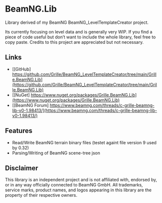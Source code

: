 ﻿# BeamNG.Lib

Library derived of my BeamNG BeamNG_LevelTemplateCreator project.

Its currently focusing on level data and is generally very WIP.
If you find a piece of code useful but don’t want to include the whole library, feel free to copy paste.
Credits to this project are appreciated but not necessary.

## Links
- [\[GitHub\] https://github.com/Grille/BeamNG_LevelTemplateCreator/tree/main/Grille.BeamNG.Lib](https://github.com/Grille/BeamNG_LevelTemplateCreator/tree/main/Grille.BeamNG.Lib)
- [\[NuGet\] https://www.nuget.org/packages/Grille.BeamNG.Lib](https://www.nuget.org/packages/Grille.BeamNG.Lib)
- [\[BeamNG Forum\] https://www.beamng.com/threads/c-grille-beamng-lib-v0-1.98413/](https://www.beamng.com/threads/c-grille-beamng-lib-v0-1.98413/)

 ## Features

 - Read/Write BeamNG terrain binary files (testet againt file version 9 used by 0.32)
 - Parsing/Writing of BeamNG scene-tree json

 ## Disclaimer
 This library is an independent project and is not affiliated with, endorsed by, or in any way officially connected to BeamNG GmbH. All trademarks, service marks, product names, and logos appearing in this library are the property of their respective owners.